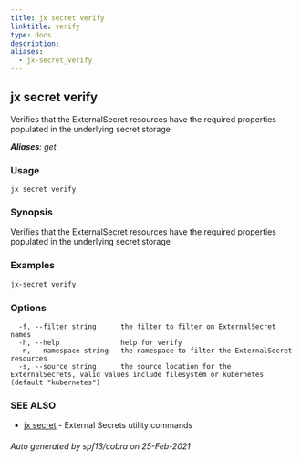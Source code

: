 ```yaml
---
title: jx secret verify
linktitle: verify
type: docs
description: 
aliases:
  - jx-secret_verify
---
```


## jx secret verify

Verifies that the ExternalSecret resources have the required properties populated in the underlying secret storage

***Aliases**: get*

### Usage

```
jx secret verify
```

### Synopsis

Verifies that the ExternalSecret resources have the required properties populated in the underlying secret storage

### Examples

  ```bash
  jx-secret verify

  ```
### Options

```
  -f, --filter string      the filter to filter on ExternalSecret names
  -h, --help               help for verify
  -n, --namespace string   the namespace to filter the ExternalSecret resources
  -s, --source string      the source location for the ExternalSecrets, valid values include filesystem or kubernetes (default "kubernetes")
```

### SEE ALSO

* [jx secret](..)	 - External Secrets utility commands

###### Auto generated by spf13/cobra on 25-Feb-2021
